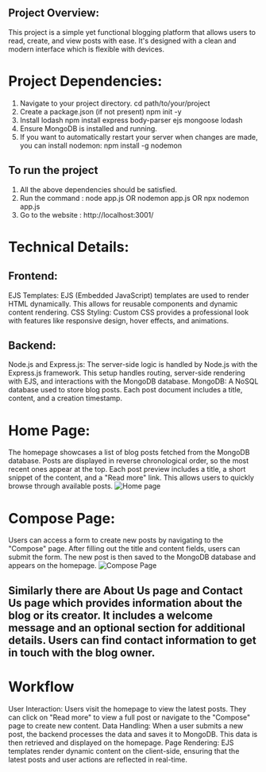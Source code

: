 ## Project Overview:
This project is a simple yet functional blogging platform that allows users to read, create, and view posts with ease. It's designed with a clean and modern interface which is flexible with devices.

# Project Dependencies:
1. Navigate to your project directory.
cd path/to/your/project
2. Create a package.json (if not present)
npm init -y
3. Install lodash
npm install express body-parser ejs mongoose lodash
4. Ensure MongoDB is installed and running.
5. If you want to automatically restart your server when changes are made, you can install nodemon:
npm install -g nodemon

## To run the project
1. All the above dependencies should be satisfied.
2. Run the command : node app.js OR nodemon app.js OR npx nodemon app.js
3. Go to the website : http://localhost:3001/

# Technical Details:
## Frontend:
EJS Templates: EJS (Embedded JavaScript) templates are used to render HTML dynamically. This allows for reusable components and dynamic content rendering.
CSS Styling: Custom CSS provides a professional look with features like responsive design, hover effects, and animations.
## Backend:
Node.js and Express.js: The server-side logic is handled by Node.js with the Express.js framework. This setup handles routing, server-side rendering with EJS, and interactions with the MongoDB database.
MongoDB: A NoSQL database used to store blog posts. Each post document includes a title, content, and a creation timestamp.

 # Home Page:
  The homepage showcases a list of blog posts fetched from the MongoDB database. Posts are displayed in reverse chronological order, so the most recent ones appear at the top.
  Each post preview includes a title, a short snippet of the content, and a "Read more" link. This allows users to quickly browse through available posts.
 ![Home page](https://github.com/user-attachments/assets/e6495653-a70a-4f40-ab3c-ce0da1451453)

 # Compose Page:
 Users can access a form to create new posts by navigating to the "Compose" page.
 After filling out the title and content fields, users can submit the form. The new post is then saved to the MongoDB database and appears on the homepage.
 ![Compose Page](https://github.com/user-attachments/assets/67fbb03b-3c68-438c-8be0-3c7094407d81)

 ## Similarly there are About Us page and Contact Us page which provides information about the blog or its creator. It includes a welcome message and an optional section for additional details. Users can find contact information to get in touch with the blog owner.

 # Workflow
User Interaction: Users visit the homepage to view the latest posts. They can click on "Read more" to view a full post or navigate to the "Compose" page to create new content.
Data Handling: When a user submits a new post, the backend processes the data and saves it to MongoDB. This data is then retrieved and displayed on the homepage.
Page Rendering: EJS templates render dynamic content on the client-side, ensuring that the latest posts and user actions are reflected in real-time.
